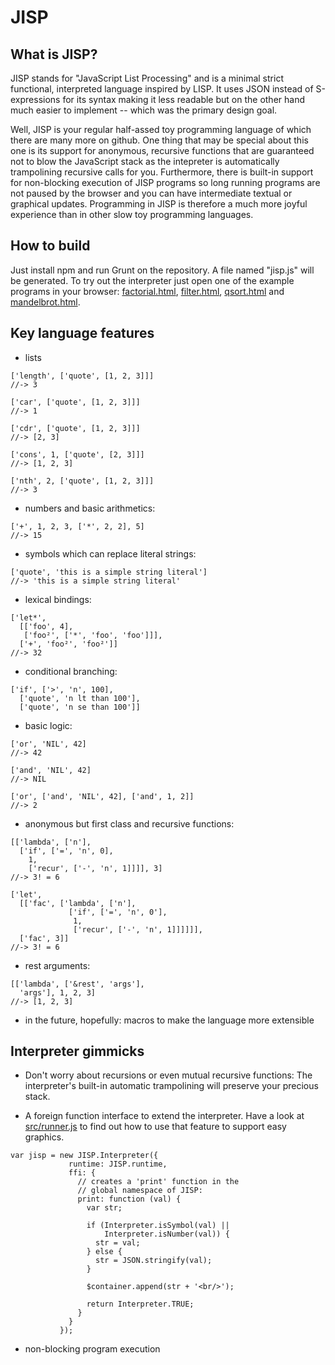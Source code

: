 # JISP

## What is JISP?

JISP stands for "JavaScript List Processing" and is a minimal strict functional, interpreted language inspired by LISP. It uses JSON instead of S-expressions for its syntax making it less readable but on the other hand much easier to implement -- which was the primary design goal. 

Well, JISP is your regular half-assed toy programming language of which there are many more on github. One thing that may be special about this one is its support for anonymous, recursive functions that are guaranteed not to blow the JavaScript stack as the intepreter is automatically trampolining recursive calls for you. Furthermore, there is built-in support for non-blocking execution of JISP programs so long running programs are not paused by the browser and you can have intermediate textual or graphical updates. Programming in JISP is therefore a much more joyful experience than in other slow toy programming languages.

## How to build

Just install npm and run Grunt on the repository. A file named "jisp.js" will be generated. To try out the interpreter just open one of the example programs in your browser: <a href="https://github.com/gernotk/JISP/blob/master/factorial.html">factorial.html</a>, <a href="https://github.com/gernotk/JISP/blob/master/filter.html">filter.html</a>, <a href="https://github.com/gernotk/JISP/blob/master/qsort.html">qsort.html</a> and <a href="https://github.com/gernotk/JISP/blob/master/mandelbrot.html">mandelbrot.html</a>.

## Key language features

* lists

```
['length', ['quote', [1, 2, 3]]]
//-> 3

['car', ['quote', [1, 2, 3]]]
//-> 1

['cdr', ['quote', [1, 2, 3]]]
//-> [2, 3]

['cons', 1, ['quote', [2, 3]]]
//-> [1, 2, 3]

['nth', 2, ['quote', [1, 2, 3]]]
//-> 3
```

* numbers and basic arithmetics:

```
['+', 1, 2, 3, ['*', 2, 2], 5]
//-> 15
```

* symbols which can replace literal strings:

```
['quote', 'this is a simple string literal']
//-> 'this is a simple string literal'
```

* lexical bindings:

```
['let*', 
  [['foo', 4],
   ['foo²', ['*', 'foo', 'foo']]],
  ['+', 'foo²', 'foo²']]
//-> 32
```

* conditional branching:

```
['if', ['>', 'n', 100],
  ['quote', 'n lt than 100'],
  ['quote', 'n se than 100']]
```

* basic logic:
```
['or', 'NIL', 42]
//-> 42

['and', 'NIL', 42]
//-> NIL

['or', ['and', 'NIL', 42], ['and', 1, 2]]
//-> 2
```

* anonymous but first class and recursive functions:

```
[['lambda', ['n'],
  ['if', ['=', 'n', 0],
    1,
    ['recur', ['-', 'n', 1]]]], 3]
//-> 3! = 6

['let',
  [['fac', ['lambda', ['n'],
             ['if', ['=', 'n', 0'],
              1,
              ['recur', ['-', 'n', 1]]]]]],
  ['fac', 3]]
//-> 3! = 6
```

* rest arguments:

```
[['lambda', ['&rest', 'args'],
  'args'], 1, 2, 3]
//-> [1, 2, 3]
```

* in the future, hopefully: macros to make the language more extensible

## Interpreter gimmicks

* Don't worry about recursions or even mutual recursive functions: The interpreter's built-in automatic trampolining will preserve your precious stack.

* A foreign function interface to extend the interpreter. Have a look at <a href="https://github.com/gernotk/JISP/blob/master/src/runner.js">src/runner.js</a> to find out how to use that feature to support easy graphics.

```
var jisp = new JISP.Interpreter({
             runtime: JISP.runtime,
             ffi: {
               // creates a 'print' function in the 
               // global namespace of JISP:
               print: function (val) {
                 var str;
                 
                 if (Interpreter.isSymbol(val) ||
                     Interpreter.isNumber(val)) {
                   str = val;
                 } else {
                   str = JSON.stringify(val);
                 }
                 
                 $container.append(str + '<br/>');
                 
                 return Interpreter.TRUE;
               }
             }
           });
```

* non-blocking program execution
